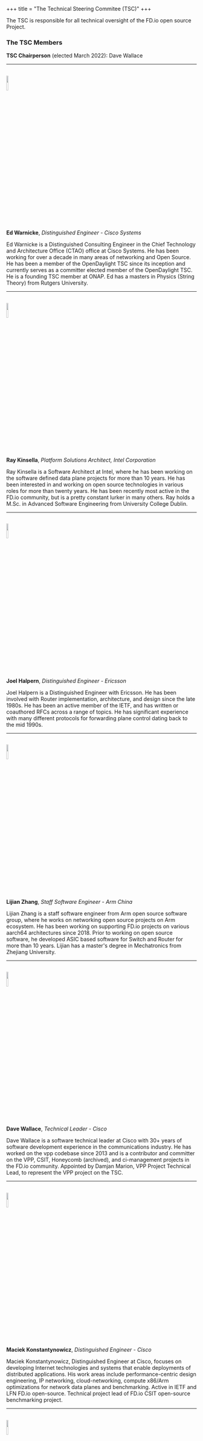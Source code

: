 +++
title = "The Technical Steering Commitee (TSC)"
+++

The TSC is responsible for all technical oversight of the FD.io open source Project.

### The TSC Members

**TSC Chairperson** (elected March 2022): Dave Wallace

--------------------------

## <img src="/img/ew.jpg" width=10% > 
**Ed Warnicke**, *Distinguished Engineer - Cisco Systems*

Ed Warnicke is a Distinguished Consulting Engineer in the Chief Technology
and Architecture Office (CTAO) office at Cisco Systems. He has been working
for over a decade in many areas of networking and Open Source. He has been
a member of the OpenDaylight TSC since its inception and currently serves as
a committer elected member of the OpenDaylight TSC. He is a founding TSC
member at ONAP. Ed has a masters in Physics (String Theory) from Rutgers University.

--------------------------


## <img src="/img/rk.png" width=10% > 
**Ray Kinsella**, *Platform Solutions Architect, Intel Corporation*

Ray Kinsella is a Software Architect at Intel, where he has been working
on the software defined data plane projects for more than 10 years. He has
been interested in and working on open source technologies in various roles
for more than twenty years. He has been recently most active in the FD.io
community, but is a pretty constant lurker in many others. Ray holds a M.Sc.
in Advanced Software Engineering from University College Dublin.

--------------------------

## <img src="/img/jh.jpg" width=10% > 
**Joel Halpern**, *Distinguished Engineer - Ericsson*

Joel Halpern is a Distinguished Engineer with Ericsson. He has been involved
with Router implementation, architecture, and design since the late 1980s. He
has been an active member of the IETF, and has written or coauthored RFCs
across a range of topics. He has significant experience with many different
protocols for forwarding plane control dating back to the mid 1990s.

--------------------------

## <img src="/img/lz.png" width=10% > 
**Lijian Zhang**, *Staff Software Engineer - Arm China*

Lijian Zhang is a staff software engineer from Arm open source software group, where he works on networking open source projects on Arm ecosystem. He has been working on supporting FD.io projects on various aarch64 architectures since 2018. Prior to working on open source software, he developed ASIC based software for Switch and Router for more than 10 years. Lijian has a master's degree in Mechatronics from Zhejiang University.

--------------------------

## <img src="/img/dw.jpg" width=10% > 
**Dave Wallace**, *Technical Leader - Cisco*

Dave Wallace is a software technical leader at Cisco with 30+ years of software development experience in the communications industry. He has
worked on the vpp codebase since 2013 and is a contributor and committer on the VPP, CSIT, Honeycomb (archived), and ci-management projects in the
FD.io community. Appointed by Damjan Marion, VPP Project Technical Lead, to represent the VPP project on the TSC.

--------------------------

## <img src="/img/mk.jpg" width=10% > 
**Maciek Konstantynowicz**, *Distinguished Engineer - Cisco*

Maciek Konstantynowicz, Distinguished Engineer at Cisco, focuses on developing Internet technologies and systems that enable deployments of distributed applications. His work areas include performance-centric design engineering, IP networking, cloud-networking, compute x86/Arm optimizations for network data planes and benchmarking. Active in IETF and LFN FD.io open-source. Technical project lead of FD.io CSIT open-source benchmarking project.

--------------------------

## <img src="/img/ms.jpg" width=10% > 
**Matthew Smith**, *Netgate*

Matthew Smith is a Software Engineer at Netgate, where he designs and implements firewall and router appliances which are based on open-source software. He has been a contributor to VPP since 2016 and a committer since 2020.

--------------------------

## <img src="/img/nr.jpg" width=10% > 
**Neale Ranns**, *Graphiant*

Neale Ranns is a data-plane software engineer at Graphiant. He has spent 20+ years in the networking world building low level router functions and data-planes. He has contributed to VPP since 2016 and been a committer since 2017.

--------------------------



### Past members

## <img src="/img/dm.jpg" width=10% >
**Damjan Marion**, *Principal Engineer - Cisco*

Damjan Marion is a Principal Engineer at Cisco and is the Project Technical Leader for the FD.io VPP project.

--------------------------

## <img src="/img/db.png" width=10% > 
**Dave Barach**, *Cisco Fellow*

Dave Barach is a Cisco Fellow specializing in high-speed packet processing on
commodity hardware. Dave has worked on the fd.io vpp stack for more than a
dozen years (and counting). Dave started programming in 1968, and has written
all sorts of high performance software as well as highly scalable performance analysis
tooling.

--------------------------
## <img src="/img/gz.jpg" width=10% > 
**George Zhao**, *Director of Open Source and Ecosystem, Huawei Technologies Co., Ltd.*

George has 25 years of working experience in networking, software architecture
and has been an open source evangelist for the past 4 years. He currently
is director of open source and ecosystem at Huawei Technologies Co., Ltd.
George received a bachelor in E.E. from McGill University and master’s on
computer engineering from the University of Toronto.

--------------------------

## <img src="/img/vv.png" width=10% > 
**Venky Venkatesan**, *In Memoriam*

It is with a heavy heart that we share news that the DPDK and FD.io communities
have lost a key founding member of the communities: Venky Venkatesan has passed
away following a long battle with cancer. We’d like to express our utmost condolences
to Venky’s family, friends, and extended community during this incredibly sad time.
Venky was an extremely inspiring man who exuded greatness all around; he will be dearly missed.

Affectionately known as “The Father of DPDK,” a nod to his invention and creation
of DPDK approximately ten years ago (before it was called DPDK), his footprints
across the industry and the globe, are everywhere: Venky was deeply involved in the
PICMG ATCA specification, creating a new bladed form factor for telecom equipment.
He touched on and gave guidance to projects spanning FD.io (of which he was a sitting TSC member),
Linux/netdev, DPDK, Intel

QuickAssist Technology, BSD stacks, OVS, OPNFV, all-things-virtualization
(KVM, Xen, VMware, Hyper-V, etc.), ETSI, IETF, containers, and so many other arenas. Venky
regularly spoke at technical conferences including Intel Developer Forum, DPDK Summit,
and various other workshops spanning FD.io, NFV, SDN, and virtual switching.

Those who knew him and engaged him, especially on deep technical discussions,
knew they were talking to someone with the rare combination of skills that went
incredibly deep both on the hardware (silicon) side of platforms, but also on the
software (networking) side of platforms. Venky was well-versed on a range of topics
beyond technical themes. His mind could engage you on subjects ranging from football (soccer)
to photography, to history, to politics, and many other domains. Conversations with Venky were a treat.
Traveling with him was an adventure. Debating with him was a lesson. We will so miss all of him.

In addition to many friends and colleagues, Venky left behind a wife and two young daughters. A
GoFundMe memorial fund to establish a college fund for his daughters has been set up to honor
his legacy of mentoring and developing the next generation of engineers and scientists:
https://www.gofundme.com/venky-venkatesan-memorial-fund   

The DPDK release, 18.05, and the FD.io release, 18.04, were named in Venky’s honor as well.

Please join us in expressing our gratitude for all that Venky gave to the world during the
too-short time he was here, as well as our deep sadness in losing a great friend, colleague, and mentor.


